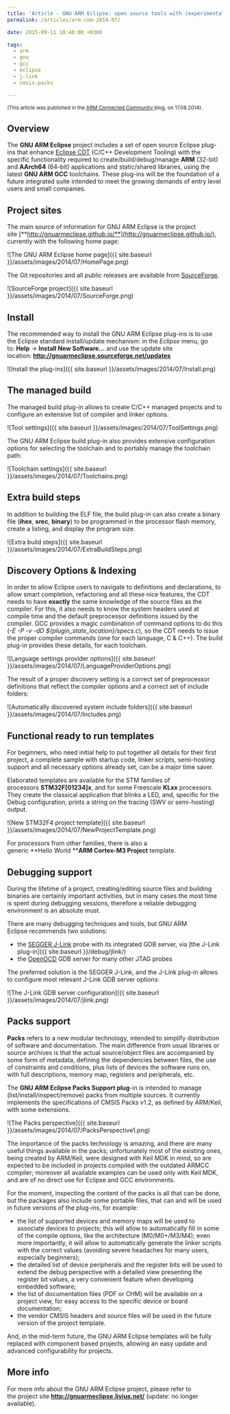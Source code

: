 ```yaml
---
title: 'Article - GNU ARM Eclipse: open source tools with (experimental) CMSIS Pack support'
permalink: /articles/arm-com-2014-07/

date: 2015-09-11 18:48:00 +0300

tags:
  - arm
  - gnu
  - gcc
  - eclipse
  - j-link
  - cmsis-packs

---
```


<small>(This article was published in the [ARM Connected Community ](http://community.arm.com/groups/tools/blog/2014/07/17/gnu-arm-eclipse-open-source-tools-with-experimental-cmsis-pack-support) blog, on 17.08.2014).</small>

## Overview

The **GNU ARM Eclipse** project includes a set of open source Eclipse plug-ins that enhance [Eclipse CDT](https://www.eclipse.org/cdt/) (C/C++ Development Tooling) with the specific functionality required to create/build/debug/manage **ARM** (32-bit) and **AArch64** (64-bit) applications and static/shared libraries, using the latest **GNU ARM GCC** toolchains. These plug-ins will be the foundation of a future integrated suite intended to meet the growing demands of entry level users and small companies.

## Project sites

The main source of information for GNU ARM Eclipse is the project site [**http://gnuarmeclipse.github.io/**](http://gnuarmeclipse.github.io/), currently with the following home page:

![The GNU ARM Eclipse home page]({{ site.baseurl }}/assets/images/2014/07/HomePage.png)

The Git repositories and all public releases are available from [SourceForge](http://sourceforge.net/projects/gnuarmeclipse/).

![SourceForge project]({{ site.baseurl }}/assets/images/2014/07/SourceForge.png)

## Install

The recommended way to install the GNU ARM Eclipse plug-ins is to use the Eclipse standard install/update mechanism: in the _Eclipse_ menu, go to: **Help** → **Install New Software…** and use the update site location: **http://gnuarmeclipse.sourceforge.net/updates**

![Install the plug-ins]({{ site.baseurl }}/assets/images/2014/07/Install.png)

## The managed build

The managed build plug-in allows to create C/C++ managed projects and to configure an extensive list of compiler and linker options.

![Tool settings]({{ site.baseurl }}/assets/images/2014/07/ToolSettings.png)

The GNU ARM Eclipse build plug-in also provides extensive configuration options for selecting the toolchain and to portably manage the toolchain path:

![Toolchain settings]({{ site.baseurl }}/assets/images/2014/07/Toolchains.png)

## Extra build steps

In addition to building the ELF file, the build plug-in can also create a binary file (**ihex**, **srec**, **binary**) to be programmed in the processor flash memory, create a listing, and display the program size.

![Extra build steps]({{ site.baseurl }}/assets/images/2014/07/ExtraBuildSteps.png)

## Discovery Options & Indexing

In order to allow Eclipse users to navigate to definitions and declarations, to allow smart completion, refactoring and all these nice features, the CDT needs to have **exactly** the same knowledge of the source files as the compiler. For this, it also needs to know the system headers used at compile time and the default preprocessor definitions issued by the compiler. GCC provides a magic combination of command options to do this (_-E -P -v -dD ${plugin_state_location}/specs.c_), so the CDT needs to issue the proper compiler commands (one for each language, C & C++). The build plug-in provides these details, for each toolchain.

![Language settings provider options]({{ site.baseurl }}/assets/images/2014/07/LanguageProviderOptions.png)

The result of a proper discovery setting is a correct set of preprocessor definitions that reflect the compiler options and a correct set of include folders:

![Automatically discovered system include folders]({{ site.baseurl }}/assets/images/2014/07/Includes.png)

## Functional ready to run templates

For beginners, who need initial help to put together all details for their first project, a complete sample with startup code, linker scripts, semi-hosting support and all necessary options already set, can be a major time saver.

Elaborated templates are available for the STM families of processors **STM32F[01234]x**, and for some Freescale **KLxx** processors. They create the classical application that blinks a LED, and, specific for the Debug configuration, prints a string on the tracing (SWV or semi-hosting) output.

![New STM32F4 project template]({{ site.baseurl }}/assets/images/2014/07/NewProjectTemplate.png)

For processors from other families, there is also a generic **Hello World ****ARM Cortex-M3 Project** template.

## Debugging support

During the lifetime of a project, creating/editing source files and building binaries are certainly important activities, but in many cases the most time is spent during debugging sessions, therefore a reliable debugging environment is an absolute must.

There are many debugging techniques and tools, but GNU ARM Eclipse recommends two solutions:

* the [SEGGER J-Link](http://www.segger.com/jlink_base.html) probe with its integrated GDB server, via [the J-Link plug-in]({{ site.baseurl }}/debug/jlink/)
* the [OpenOCD](http://openocd.org) GDB server for many other JTAG probes

The preferred solution is the SEGGER J-Link, and the J-Link plug-in allows to configure most relevant J-Link GDB server options:

![The J-Link GDB server configuration]({{ site.baseurl }}/assets/images/2014/07/jlink.png)

## Packs support

**Packs** refers to a new modular technology, intended to simplify distribution of software and documentation. The main difference from usual libraries or source archives is that the actual source/object files are accompanied by some form of metadata, defining the dependencies between files, the use of constraints and conditions, plus lists of devices the software runs on, with full descriptions, memory map, registers and peripherals, etc.

The **GNU ARM Eclipse Packs Support plug**-in is intended to manage (list/install/inspect/remove) packs from multiple sources. It currently implements the specifications of CMSIS Packs v1.2, as defined by ARM/Keil, with some extensions.

![The Packs perspective]({{ site.baseurl }}/assets/images/2014/07/PacksPerspective1.png)

The importance of the packs technology is amazing, and there are many useful things available in the packs; unfortunately most of the existing ones, being created by ARM/Keil, were designed with Keil MDK in mind, so are expected to be included in projects compiled with the outdated ARMCC compiler; moreover all available examples can be used only with Keil MDK, and are of no direct use for Eclipse and GCC environments.

For the moment, inspecting the content of the packs is all that can be done, but the packages also include some portable files, that can and will be used in future versions of the plug-ins, for example:

* the list of supported devices and memory maps will be used to associate devices to projects; this will allow to automatically fill in some of the compile options, like the architecture (M0/M0+/M3/M4); even more importantly, it will allow to automatically generate the linker scripts with the correct values (avoiding severe headaches for many users, especially beginners);
* the detailed list of device peripherals and the register bits will be used to extend the debug perspective with a detailed view presenting the register bit values, a very convenient feature when developing embedded software;
* the list of documentation files (PDF or CHM) will be available on a project view, for easy access to the specific device or board documentation;
* the vendor CMSIS headers and source files will be used in the future version of the project template.

And, in the mid-term future, the GNU ARM Eclipse templates will be fully replaced with component based projects, allowing an easy update and advanced configurability for projects.

## More info

For more info about the GNU ARM Eclipse project, please refer to the project site **http://gnuarmeclipse.livius.net/** (update: no longer available).
